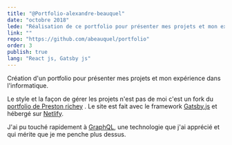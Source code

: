 ```yaml
---
title: "@Portfolio-alexandre-beauquel"
date: "octobre 2018"
lede: "Réalisation de ce portfolio pour présenter mes projets et mon expérience."
link: ""
repo: "https://github.com/abeauquel/portfolio"
order: 3
publish: true
lang: "React js, Gatsby js"
---
```


Création d'un portfolio pour présenter mes projets et mon expérience dans l'informatique.

<p>Le style et la façon de gérer les projets n'est pas de moi
 c'est un fork du <a href="https://github.com/prichey/prestonrichey.com"  rel="noopener noreferrer">portfolio de Preston richey</a> .
  Le site est fait avec le framework <a href="https://www.gatsbyjs.org/" target="_blank"  rel="noopener noreferrer">Gatsby.js</a> et hébergé sur <a href="https://www.netlify.com/" target="_blank"  rel="noopener noreferrer">Netlify</a>. </p>

J'ai pu touché rapidement à <a href="https://graphql.org/">GraphQL</a>, une technologie que j'ai apprécié et qui mérite que je me penche plus dessus.